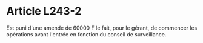 # Article L243-2

Est puni d'une amende de 60000 F le fait, pour le gérant, de commencer les opérations avant l'entrée en fonction du conseil de surveillance.